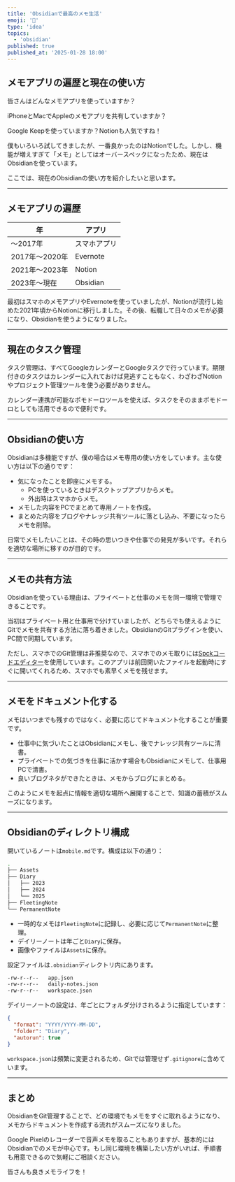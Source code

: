```yaml
---
title: 'Obsidianで最高のメモ生活'
emoji: '📝'
type: 'idea'
topics:
  - 'obsidian'
published: true
published_at: '2025-01-28 18:00'
---
```


## メモアプリの遍歴と現在の使い方

皆さんはどんなメモアプリを使っていますか？

iPhoneとMacでAppleのメモアプリを共有していますか？

Google Keepを使っていますか？Notionも人気ですね！

僕もいろいろ試してきましたが、一番良かったのはNotionでした。しかし、機能が増えすぎて「メモ」としてはオーバースペックになったため、現在はObsidianを使っています。

ここでは、現在のObsidianの使い方を紹介したいと思います。

---

## メモアプリの遍歴

| 年             | アプリ       |
| -------------- | ------------ |
| 〜2017年       | スマホアプリ |
| 2017年〜2020年 | Evernote     |
| 2021年〜2023年 | Notion       |
| 2023年〜現在   | Obsidian     |

最初はスマホのメモアプリやEvernoteを使っていましたが、Notionが流行し始めた2021年頃からNotionに移行しました。その後、転職して日々のメモが必要になり、Obsidianを使うようになりました。

---

## 現在のタスク管理

タスク管理は、すべてGoogleカレンダーとGoogleタスクで行っています。期限付きのタスクはカレンダーに入れておけば見逃すこともなく、わざわざNotionやプロジェクト管理ツールを使う必要がありません。

カレンダー連携が可能なポモドーロツールを使えば、タスクをそのままポモドーロとしても活用できるので便利です。

---

## Obsidianの使い方

Obsidianは多機能ですが、僕の場合はメモ専用の使い方をしています。主な使い方は以下の通りです：

- 気になったことを即座にメモする。
  - PCを使っているときはデスクトップアプリからメモ。
  - 外出時はスマホからメモ。
- メモした内容をPCでまとめて専用ノートを作成。
- まとめた内容をブログやナレッジ共有ツールに落とし込み、不要になったらメモを削除。

日常でメモしたいことは、その時の思いつきや仕事での発見が多いです。それらを適切な場所に移すのが目的です。

---

## メモの共有方法

Obsidianを使っている理由は、プライベートと仕事のメモを同一環境で管理できることです。

当初はプライベート用と仕事用で分けていましたが、どちらでも使えるようにGitでメモを共有する方法に落ち着きました。ObsidianのGitプラグインを使い、PC間で同期しています。

ただし、スマホでのGit管理は非推奨なので、スマホでのメモ取りには[Spckコードエディター](https://play.google.com/store/apps/details?id=io.spck&hl=ja)を使用しています。このアプリは前回開いたファイルを起動時にすぐに開いてくれるため、スマホでも素早くメモを残せます。

---

## メモをドキュメント化する

メモはいつまでも残すのではなく、必要に応じてドキュメント化することが重要です。

- 仕事中に気づいたことはObsidianにメモし、後でナレッジ共有ツールに清書。
- プライベートでの気づきを仕事に活かす場合もObsidianにメモして、仕事用PCで清書。
- 良いブログネタができたときは、メモからブログにまとめる。

このようにメモを起点に情報を適切な場所へ展開することで、知識の蓄積がスムーズになります。

---

## Obsidianのディレクトリ構成

開いているノートは`mobile.md`です。構成は以下の通り：

```bash
.
├── Assets
├── Diary
│   ├── 2023
│   ├── 2024
│   └── 2025
├── FleetingNote
└── PermanentNote
```

- 一時的なメモは`FleetingNote`に記録し、必要に応じて`PermanentNote`に整理。
- デイリーノートは年ごと`Diary`に保存。
- 画像やファイルは`Assets`に保存。

設定ファイルは`.obsidian`ディレクトリ内にあります。

```bash
-rw-r--r--   app.json
-rw-r--r--   daily-notes.json
-rw-r--r--   workspace.json
```

デイリーノートの設定は、年ごとにフォルダ分けされるように指定しています：

```json
{
  "format": "YYYY/YYYY-MM-DD",
  "folder": "Diary",
  "autorun": true
}
```

`workspace.json`は頻繁に変更されるため、Gitでは管理せず`.gitignore`に含めています。

---

## まとめ

ObsidianをGit管理することで、どの環境でもメモをすぐに取れるようになり、メモからドキュメントを作成する流れがスムーズになりました。

Google Pixelのレコーダーで音声メモを取ることもありますが、基本的にはObsidianでのメモが中心です。もし同じ環境を構築したい方がいれば、手順書も用意できるので気軽にご相談ください。

皆さんも良きメモライフを！
